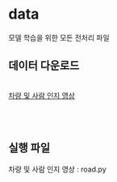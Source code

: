 # data
모델 학습을 위한 모든 전처리 파일

## 데이터 다운로드 
[]()<br>
[차량 및 사람 인지 영상](https://www.aihub.or.kr/aihubdata/data/view.do?currMenu=115&topMenu=100&dataSetSn=195)<br>

<br><br>

## 실행 파일  
차량 및 사람 인지 영상 : road.py<br>

